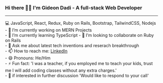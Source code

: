 ### Hi there 👋👋 I'm  Gideon Dadi - A full-stack Web Developer

<hr />
  💻 JavaScript, React, Redux, Ruby on Rails, Bootstrap, TailwindCSS, Nodejs <br/>
- 🔭 I’m currently working on MERN Projects <br/>
- 🌱 I’m currently learning TypeScript
- 👯 I’m looking to collaborate on Ruby on Rails <br/>
- 💬 Ask me about latest tech inventions and reserach breakthrough <br/>
- 📫 How to reach me: <a href="https://www.linkedin.com/in/gideon-akamisoko-dadi">LinkedIn </a> <br/>
- 😄 Pronouns: He/Him <br/>
- ⚡ Fun fact: 'I was a teacher, if you employed me to teach your kids, trust me I will add coding classes without any extra charges.' <br/>
- 🤙 if interested in further discussion
  'Would like to respond to your call'<br/>

